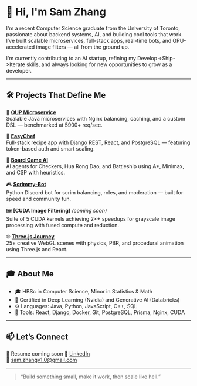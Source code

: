 # 👋 Hi, I'm Sam Zhang

I'm a recent Computer Science graduate from the University of Toronto, passionate about backend systems, AI, and building cool tools that work. I’ve built scalable microservices, full-stack apps, real-time bots, and GPU-accelerated image filters — all from the ground up.

I'm currently contributing to an AI startup, refining my Develop->Ship->Iterate skills, and always looking for new opportunities to grow as a developer.

---

## 🛠️ Projects That Define Me

🚀 **[OUP Microservice](https://github.com/Dam-Sam/OUP-Microservice)**  
Scalable Java microservices with Nginx balancing, caching, and a custom DSL — benchmarked at 5900+ req/sec.

🍳 **[EasyChef](https://github.com/Dam-Sam/EasyChef)**  
Full-stack recipe app with Django REST, React, and PostgreSQL — featuring token-based auth and smart scaling.

🧠 **[Board Game AI](https://github.com/Dam-Sam/board-game-ai)**  
AI agents for Checkers, Hua Rong Dao, and Battleship using A*, Minimax, and CSP with heuristics.

🎮 **[Scrimmy-Bot](https://github.com/Dam-Sam/Scrimmy-Bot)**  
Python Discord bot for scrim balancing, roles, and moderation — built for speed and community fun.

🖼️ **[CUDA Image Filtering]** *(coming soon)*  
Suite of 5 CUDA kernels achieving 2×+ speedups for grayscale image processing with fused compute and reduction.

🌐 **[Three.js Journey](https://github.com/Dam-Sam/Three-js-Journey)**  
25+ creative WebGL scenes with physics, PBR, and procedural animation using Three.js and React.

---

## 🎓 About Me

- 🎓 HBSc in Computer Science, Minor in Statistics & Math
- 🏅 Certified in Deep Learning (Nvidia) and Generative AI (Databricks)
- ⚙️ Languages: Java, Python, JavaScript, C++, SQL
- 🧰 Tools: React, Django, Docker, Git, PostgreSQL, Prisma, Nginx, CUDA

---

## 📫 Let’s Connect

📄 Resume coming soon
🔗 [LinkedIn](https://www.linkedin.com/in/ssam-zhang)  
💌 sam.zhangv1.0@gmail.com

---

> “Build something small, make it work, then scale like hell.”  
